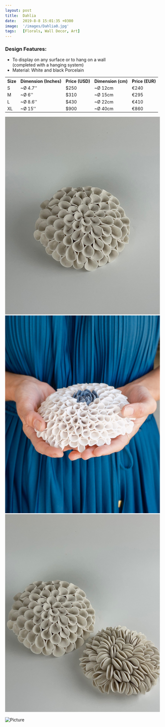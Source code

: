 ```yaml
---
layout: post
title:  Dahlia
date:   2019-8-8 15:01:35 +0300
image:  '/images/Dahlia0.jpg'
tags:   [Florals, Wall Decor, Art]
---
```

### Design Features:
* To display on any surface or to hang on a wall <br>(completed with a hanging system) 
* Material: White and black Porcelain

<div class="table-container">
  <table>
    <tr><th>Size</th><th>Dimension (Inches)</th><th>Price (USD)</th><th>Dimension (cm)</th><th>Price (EUR)</th></tr>
    <tr><td>S</td><td>~Ø 4.7''</td><td>$250</td><td>~Ø 12cm</td><td>€240</td></tr>
    <tr><td>M</td><td>~Ø 6''</td><td>$310</td><td>~Ø 15cm</td><td>€295</td></tr>
    <tr><td>L</td><td>~Ø 8.6'' </td><td>$430</td><td>~Ø 22cm</td><td>€410</td></tr>
	<tr><td>XL</td><td>~Ø 15'' </td><td>$900</td><td>~Ø 40cm</td><td>€860</td></tr>
  
  </table>
</div>



<div class="gallery-box">
  <div class="gallery">
    <img src="/images/Dahlia1.jpg">
    <img src="/images/Dahlia2.jpg">
    <img src="/images/Dahlia3.jpg">
  </div>
</div>

![Picture]({{site.baseurl}}/images/Dahlia7.jpg)
